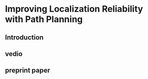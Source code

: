 # Improving Localization Reliability with Path Planning
## Introduction

## vedio

## preprint paper
